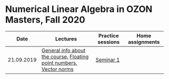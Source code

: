 # Numerical Linear Algebra in OZON Masters, Fall 2020

|Date| Lectures | Practice sessions | Home assignments|
|----|----|----| :----: |
|21.09.2019| [General info about the course.](./lectures/general_info.ipynb) [Floating point numbers. Vector norms](./lectures/lecture1/lecture-1.ipynb) | [Seminar 1](./seminars/seminar1/seminar1.ipynb) | |
